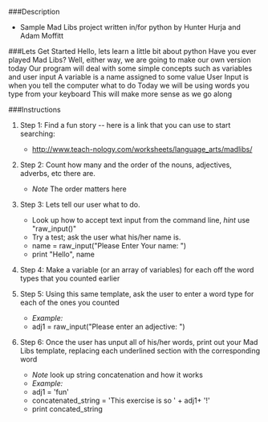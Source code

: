 ###Description
* Sample Mad Libs project written in/for python by Hunter Hurja and Adam Moffitt

###Lets Get Started
Hello, lets learn a little bit about python Have you ever played Mad Libs? Well, either way, we are going to make our own version today Our program will deal with some simple concepts such as variables and user input A variable is a name assigned to some value User Input is when you tell the computer what to do Today we will be using words you type from your keyboard This will make more sense as we go along

###Instructions

1. Step 1: Find a fun story -- here is a link that you can use to start searching: 
	* http://www.teach-nology.com/worksheets/language_arts/madlibs/

2. Step 2: Count how many and the order of the nouns, adjectives, adverbs, etc there are.
	*  *Note* The order matters here

3. Step 3: Lets tell our user what to do.
	* Look up how to accept text input from the command line, *hint* use "raw_input()"
	* Try a test; ask the user what his/her name is.
	* name = raw_input("Please Enter Your name: ")
	* print "Hello", name

4. Step 4: Make a variable (or an array of variables) for each off the word types that you counted earlier

5. Step 5: Using this same template, ask the user to enter a word type for each of the ones you counted
	* *Example:*
	* adj1 = raw_input("Please enter an adjective: ")

6. Step 6: Once the user has unput all of his/her words, print out your Mad Libs template, replacing each underlined section with the corresponding word
	* *Note* look up string concatenation and how it works
	* *Example:*
	* adj1 = 'fun'
	* concatenated_string = 'This exercise is so ' + adj1+ '!'
	* print concated_string
